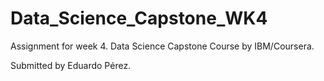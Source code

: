 # Data_Science_Capstone_WK4

Assignment for week 4. Data Science Capstone Course by IBM/Coursera. 

Submitted by Eduardo Pérez.
